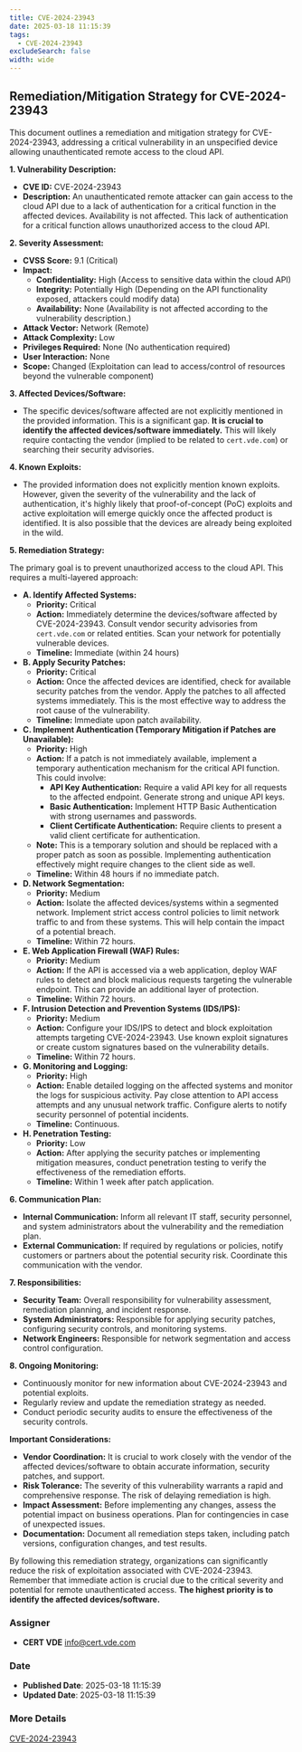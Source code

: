 ```yaml
---
title: CVE-2024-23943
date: 2025-03-18 11:15:39
tags:
  - CVE-2024-23943
excludeSearch: false
width: wide
---
```


## Remediation/Mitigation Strategy for CVE-2024-23943

This document outlines a remediation and mitigation strategy for CVE-2024-23943, addressing a critical vulnerability in an unspecified device allowing unauthenticated remote access to the cloud API.

**1. Vulnerability Description:**

*   **CVE ID:** CVE-2024-23943
*   **Description:** An unauthenticated remote attacker can gain access to the cloud API due to a lack of authentication for a critical function in the affected devices. Availability is not affected.  This lack of authentication for a critical function allows unauthorized access to the cloud API.

**2. Severity Assessment:**

*   **CVSS Score:** 9.1 (Critical)
*   **Impact:**
    *   **Confidentiality:** High (Access to sensitive data within the cloud API)
    *   **Integrity:**  Potentially High (Depending on the API functionality exposed, attackers could modify data)
    *   **Availability:**  None (Availability is not affected according to the vulnerability description.)
*   **Attack Vector:** Network (Remote)
*   **Attack Complexity:** Low
*   **Privileges Required:** None (No authentication required)
*   **User Interaction:** None
*   **Scope:** Changed (Exploitation can lead to access/control of resources beyond the vulnerable component)

**3. Affected Devices/Software:**

*   The specific devices/software affected are not explicitly mentioned in the provided information. This is a significant gap. **It is crucial to identify the affected devices/software immediately.**  This will likely require contacting the vendor (implied to be related to `cert.vde.com`) or searching their security advisories.

**4. Known Exploits:**

*   The provided information does not explicitly mention known exploits. However, given the severity of the vulnerability and the lack of authentication, it's highly likely that proof-of-concept (PoC) exploits and active exploitation will emerge quickly once the affected product is identified.  It is also possible that the devices are already being exploited in the wild.

**5. Remediation Strategy:**

The primary goal is to prevent unauthorized access to the cloud API. This requires a multi-layered approach:

*   **A. Identify Affected Systems:**
    *   **Priority:** Critical
    *   **Action:**  Immediately determine the devices/software affected by CVE-2024-23943. Consult vendor security advisories from `cert.vde.com` or related entities. Scan your network for potentially vulnerable devices.
    *   **Timeline:** Immediate (within 24 hours)
*   **B. Apply Security Patches:**
    *   **Priority:** Critical
    *   **Action:**  Once the affected devices are identified, check for available security patches from the vendor. Apply the patches to all affected systems immediately.  This is the most effective way to address the root cause of the vulnerability.
    *   **Timeline:** Immediate upon patch availability.
*   **C. Implement Authentication (Temporary Mitigation if Patches are Unavailable):**
    *   **Priority:** High
    *   **Action:** If a patch is not immediately available, implement a temporary authentication mechanism for the critical API function. This could involve:
        *   **API Key Authentication:** Require a valid API key for all requests to the affected endpoint.  Generate strong and unique API keys.
        *   **Basic Authentication:**  Implement HTTP Basic Authentication with strong usernames and passwords.
        *   **Client Certificate Authentication:** Require clients to present a valid client certificate for authentication.
    *   **Note:** This is a temporary solution and should be replaced with a proper patch as soon as possible.  Implementing authentication effectively might require changes to the client side as well.
    *   **Timeline:** Within 48 hours if no immediate patch.
*   **D. Network Segmentation:**
    *   **Priority:** Medium
    *   **Action:** Isolate the affected devices/systems within a segmented network.  Implement strict access control policies to limit network traffic to and from these systems.  This will help contain the impact of a potential breach.
    *   **Timeline:** Within 72 hours.
*   **E. Web Application Firewall (WAF) Rules:**
    *   **Priority:** Medium
    *   **Action:** If the API is accessed via a web application, deploy WAF rules to detect and block malicious requests targeting the vulnerable endpoint.  This can provide an additional layer of protection.
    *   **Timeline:** Within 72 hours.
*   **F. Intrusion Detection and Prevention Systems (IDS/IPS):**
    *   **Priority:** Medium
    *   **Action:**  Configure your IDS/IPS to detect and block exploitation attempts targeting CVE-2024-23943.  Use known exploit signatures or create custom signatures based on the vulnerability details.
    *   **Timeline:** Within 72 hours.
*   **G. Monitoring and Logging:**
    *   **Priority:** High
    *   **Action:**  Enable detailed logging on the affected systems and monitor the logs for suspicious activity.  Pay close attention to API access attempts and any unusual network traffic.  Configure alerts to notify security personnel of potential incidents.
    *   **Timeline:** Continuous.
*   **H. Penetration Testing:**
    *   **Priority:** Low
    *   **Action:**  After applying the security patches or implementing mitigation measures, conduct penetration testing to verify the effectiveness of the remediation efforts.
    *   **Timeline:** Within 1 week after patch application.

**6. Communication Plan:**

*   **Internal Communication:**  Inform all relevant IT staff, security personnel, and system administrators about the vulnerability and the remediation plan.
*   **External Communication:** If required by regulations or policies, notify customers or partners about the potential security risk. Coordinate this communication with the vendor.

**7. Responsibilities:**

*   **Security Team:** Overall responsibility for vulnerability assessment, remediation planning, and incident response.
*   **System Administrators:** Responsible for applying security patches, configuring security controls, and monitoring systems.
*   **Network Engineers:** Responsible for network segmentation and access control configuration.

**8. Ongoing Monitoring:**

*   Continuously monitor for new information about CVE-2024-23943 and potential exploits.
*   Regularly review and update the remediation strategy as needed.
*   Conduct periodic security audits to ensure the effectiveness of the security controls.

**Important Considerations:**

*   **Vendor Coordination:** It is crucial to work closely with the vendor of the affected devices/software to obtain accurate information, security patches, and support.
*   **Risk Tolerance:** The severity of this vulnerability warrants a rapid and comprehensive response. The risk of delaying remediation is high.
*   **Impact Assessment:**  Before implementing any changes, assess the potential impact on business operations.  Plan for contingencies in case of unexpected issues.
*   **Documentation:**  Document all remediation steps taken, including patch versions, configuration changes, and test results.

By following this remediation strategy, organizations can significantly reduce the risk of exploitation associated with CVE-2024-23943. Remember that immediate action is crucial due to the critical severity and potential for remote unauthenticated access.  **The highest priority is to identify the affected devices/software.**

### Assigner
- **CERT VDE** <info@cert.vde.com>

### Date
- **Published Date**: 2025-03-18 11:15:39
- **Updated Date**: 2025-03-18 11:15:39

### More Details
[CVE-2024-23943](https://www.cvedetails.com/cve/CVE-2024-23943)